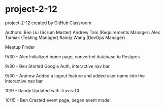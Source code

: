 # project-2-12
project-2-12 created by GitHub Classroom

Authors:
Ben Liu (Scrum Master)
Andrew Tam (Requirements Manager)
Alex Tomiak (Testing Manager)
Randy Wang (DevOps Manager)

Meetup Finder

9/30 - Alex
Initialized home page, converted database to Postgres

9/30 - Ben
Started Google Auth, interactive nav bar

9/30 - Andrew
Added a logout feature and added user name into the interactive nav bar

10/9 - Randy
Updated with Travis-CI

10/15 - Ben
Created event page, began event model
